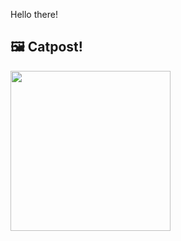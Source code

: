 Hello there!



## 🖼️ Catpost!

<sub>
    <img src="https://cdn2.thecatapi.com/images/LvueqnRZk.jpg" height="256">
</sub>


